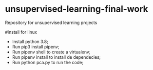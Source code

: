 # unsupervised-learning-final-work
Repository for unsupervised learning projects

#install for linux

- Install python 3.8;
- Run pip3 install pipenv;
- Run pipenv shell to create a virtualenv;
- Run pipenv install to install de dependecies;
- Run python pca.py to run the code;